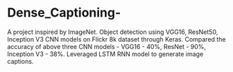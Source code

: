 # Dense_Captioning-
A project inspired by ImageNet.
Object detection using VGG16, ResNet50, Inception V3 CNN models on Flickr 8k dataset through Keras.
Compared the accuracy of above three CNN models - VGG16 - 40%, ResNet - 90%, Inception V3 - 38%.
Leveraged LSTM RNN model to generate image captions.

